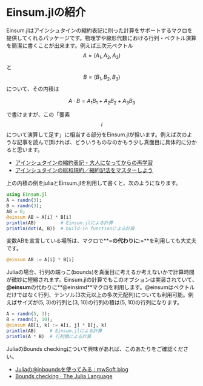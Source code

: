 # Einsum.jlの紹介

Einsum.jlはアインシュタインの縮約表記に則った計算をサポートするマクロを提供してくれるパッケージです。物理学や線形代数における行列・ベクトル演算を簡潔に書くことが出来ます。例えば三次元ベクトル$$A=(A_1, A_2, A_3)$$と$$B=(B_1, B_2, B_3)$$について、その内積は

$$
A\cdot B = A_1 B_1 + A_2 B_2 + A_3 B_3
$$

で書けますが、この「要素$$i$$について演算して足す」に相当する部分をEinsum.jlが担います。例えば次のような記事を読んで頂ければ、どういうものなのかもう少し真面目に具体的に分かると思います。

- <a href='http://zellij.hatenablog.com/entry/20130701/p1' target='_blank'>アインシュタインの縮約表記 - 大人になってからの再学習</a>
- <a href='http://www.geocities.jp/hp_yamakatsu/summation.html' target='_blank'>アインシュタインの総和規約／縮約記法をマスターしよう</a>

上の内積の例をjuliaとEinsum.jlを利用して書くと、次のようになります。

```julia
using Einsum.jl
A = randn(3);
B = randn(3);
AB = 0;
@einsum AB = A[i] * B[i] 
println(AB)         # Einsum.jlによる計算
println(dot(A, B))  # build-in functionによる計算
```

変数ABを宣言している場所は、マクロで**=**の代わりに**:=**を利用しても大丈夫です。

```julia
@einsum AB := A[i] * B[i]
```

Juliaの場合、行列の端っこ(bounds)を真面目に考えるか考えないかで計算時間が微妙に短縮されます。Einsum.jlの計算でもこのオプションは実装されていて、**@einsum**の代わりに**@einsimd**マクロを利用します。@einsumはベクトルだけではなく行列、テンソル(3次元以上の多次元配列)についても利用可能。例えばサイズが(5, 3)の行列と(3, 10)の行列の積は(5, 10)の行列になります。

```julia
A = randn(5, 3);
B = randn(3, 10);
@einsum AB[i, k] := A[i, j] * B[j, k]
println(AB)     # Einsum.jlによる計算
println(A * B)  # 行列積による計算
```

JuliaのBounds checkingについて興味があれば、このあたりをご確認ください。
- <a href='http://blog.mwsoft.jp/article/109300824.html' target='_blank'>Juliaの@inboundsを使ってみる : mwSoft blog</a>
- <a href='https://docs.julialang.org/en/latest/devdocs/boundscheck/' target='_blank'>Bounds checking · The Julia Language</a>

